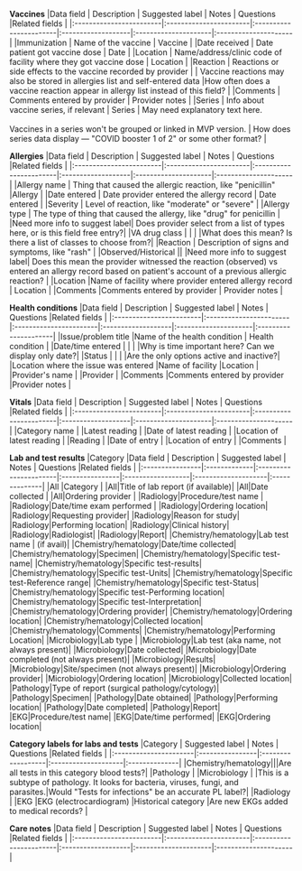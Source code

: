 **Vaccines**
|Data field       | Description           | Suggested label | Notes             | Questions           |Related fields |
|:------------------------|:-----------------------|:-----------------------|:-------------------|:---------------------|:---------------------|
|Immunization | Name of the vaccine | Vaccine | 
|Date received | Date patient got vaccine dose | Date |
|Location | Name/address/clinic code of facility where they got vaccine dose | Location |
|Reaction | Reactions or side effects to the vaccine recorded by provider | | Vaccine reactions may also be stored in allergies list and self-entered data |How often does a vaccine reaction appear in allergy list instead of this field? |
|Comments | Comments entered by provider | Provider notes | 
|Series | Info about vaccine series, if relevant | Series | May need explanatory text here. <br /> <br /> Vaccines in a series won't be grouped or linked in MVP version. | How does series data display — "COVID booster 1 of 2" or some other format? |

**Allergies**
|Data field       | Description           | Suggested label | Notes             | Questions           |Related fields |
|:------------------------|:-----------------------|:-----------------------|:-------------------|:---------------------|:---------------------|
|Allergy name | Thing that caused the allergic reaction, like "penicillin" |Allergy |
|Date entered | Date provider entered the allergy record | Date entered | 
|Severity | Level of reaction, like "moderate" or "severe" | 
|Allergy type | The type of thing that caused the allergy, like "drug" for penicillin | |Need more info to suggest label| Does provider select from a list of types here, or is this field free entry?|
|VA drug class | | | |What does this mean? Is there a list of classes to choose from?| 
|Reaction | Description of signs and symptoms, like "rash" |
|Observed/Historical || |Need more info to suggest label| Does this mean the provider witnessed the reaction (observed) vs entered an allergy record based on patient's account of a previous allergic reaction? |
|Location |Name of facility where provider entered allergy record | Location | 
|Comments |Comments entered by provider | Provider notes | 

**Health conditions**
|Data field       | Description          | Suggested label | Notes             | Questions           |Related fields |
|:------------------------|:-----------------------|:-----------------------|:-------------------|:---------------------|:---------------------|
|Issue/problem title |Name of the health condition | Health condition |
|Date/time entered | | | |Why is time important here? Can we display only date?|
|Status | | | |Are the only options active and inactive?|
|Location where the issue was entered |Name of facility |Location |
|Provider's name | |Provider |
|Comments |Comments entered by provider |Provider notes |

**Vitals**
|Data field       | Description           | Suggested label | Notes             | Questions           |Related fields |
|:------------------------|:-----------------------|:-----------------------|:-------------------|:---------------------|:---------------------|
|Category name | 
|Latest reading |
|Date of latest reading |
|Location of latest reading |
|Reading |
|Date of entry |
|Location of entry |
|Comments |

**Lab and test results**
|Category       |Data field  | Description           | Suggested label | Notes             | Questions           |Related fields |
|:----------------|:-------------|:----------------------|:----------------|:------------------|:--------------------|:--------------|
|All |Category |
|All|Title of lab report (if available)|
|All|Date collected |
|All|Ordering provider |
|Radiology|Procedure/test name |
|Radiology|Date/time exam performed |
|Radiology|Ordering location|
|Radiology|Requesting provider|
|Radiology|Reason for study|
|Radiology|Performing location|
|Radiology|Clinical history|
|Radiology|Radiologist|
|Radiology|Report|
|Chemistry/hematology|Lab test name | (if avail)|
|Chemistry/hematology|Date/time collected|
|Chemistry/hematology|Specimen|
|Chemistry/hematology|Specific test-name|
|Chemistry/hematology|Specific test-results|
|Chemistry/hematology|Specific test-Units|
|Chemistry/hematology|Specific test-Reference range|
|Chemistry/hematology|Specific test-Status|
|Chemistry/hematology|Specific test-Performing location|
|Chemistry/hematology|Specific test-Interpretation|
|Chemistry/hematology|Ordering provider|
|Chemistry/hematology|Ordering location|
|Chemistry/hematology|Collected location|
|Chemistry/hematology|Comments|
|Chemistry/hematology|Performing Location|
|Microbiology|Lab type |
|Microbiology|Lab test (aka name, not always present)|
|Microbiology|Date collected|
|Microbiology|Date completed (not always present)|
|Microbiology|Results|
|Microbiology|Site/specimen (not always present)|
|Microbiology|Ordering provider|
|Microbiology|Ordering location|
|Microbiology|Collected location|
|Pathology|Type of report (surgical pathology/cytology)|
|Pathology|Specimen|
|Pathology|Date obtained|
|Pathology|Performing location|
|Pathology|Date completed|
|Pathology|Report|
|EKG|Procedure/test name|
|EKG|Date/time performed|
|EKG|Ordering location|


**Category labels for labs and tests**
|Category | Suggested label | Notes             | Questions           |Related fields |
|:----------------------|:----------------|:------------------|:--------------------|:--------------|
|Chemistry/hematology|||Are all tests in this category blood tests?|
|Pathology |
|Microbiology | |This is a subtype of pathology. It looks for bacteria, viruses, fungi, and parasites.|Would "Tests for infections" be an accurate PL label?|
|Radiology | 
|EKG |EKG (electrocardiogram) |Historical category |Are new EKGs added to medical records? |


**Care notes**
|Data field       | Description           | Suggested label | Notes             | Questions           |Related fields |
|:------------------------|:-----------------------|:-----------------------|:-------------------|:---------------------|:---------------------|
